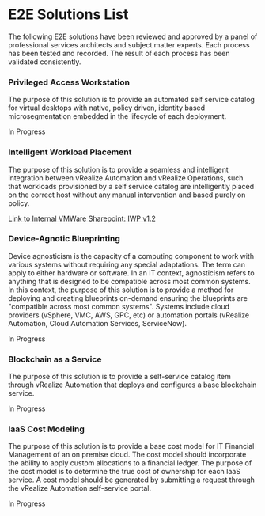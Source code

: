 # E2E Solutions List
The following E2E solutions have been reviewed and approved by a panel of professional services architects and subject matter experts. Each process has been tested and recorded. The result of each process has been validated consistently. 

### Privileged Access Workstation
The purpose of this solution is to provide an automated self service catalog for virtual desktops with native, policy driven, identity based microsegmentation embedded in the lifecycle of each deployment. 

In Progress

### Intelligent Workload Placement
The purpose of this solution is to provide a seamless and intelligent integration between vRealize Automation and vRealize Operations, such that workloads provisioned by a self service catalog are intelligently placed on the correct host without any manual intervention and based purely on policy. 

[Link to Internal VMWare Sharepoint: IWP v1.2](https://onevmw-my.sharepoint.com/:b:/g/personal/boconnor_vmware_com/Ef-Rxk3EgPZOv13we351i1sBW2LkAoh62WjncC3yGeTvVA?e=w6LL14)

### Device-Agnotic Blueprinting
Device agnosticism is the capacity of a computing component to work with various systems without requiring any special adaptations. The term can apply to either hardware or software. In an IT context, agnosticism refers to anything that is designed to be compatible across most common systems. In this context, the purpose of this solution is to provide a method for deploying and creating blueprints on-demand ensuring the blueprints are "compatible across most common systems". Systems include cloud providers (vSphere, VMC, AWS, GPC, etc) or automation portals (vRealize Automation, Cloud Automation Services, ServiceNow).  

In Progress

### Blockchain as a Service
The purpose of this solution is to provide a self-service catalog item through vRealize Automation that deploys and configures a base blockchain service. 

In Progress

### IaaS Cost Modeling
The purpose of this solution is to provide a base cost model for IT Financial Management of an on premise cloud. The cost model should incorporate the ability to apply custom allocations to a financial ledger. The purpose of the cost model is to determine the true cost of ownership for each IaaS service. A cost model should be generated by submitting a request through the vRealize Automation self-service portal. 

In Progress
